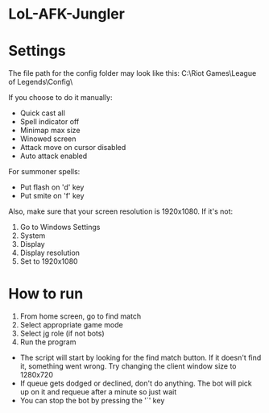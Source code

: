 # LoL-AFK-Jungler
# Settings

The file path for the config folder may look like this:
C:\Riot Games\League of Legends\Config\

If you choose to do it manually:

- Quick cast all
- Spell indicator off
- Minimap max size
- Winowed screen
- Attack move on cursor disabled
- Auto attack enabled

For summoner spells:

- Put flash on 'd' key
- Put smite on 'f' key

Also, make sure that your screen resolution is 1920x1080. If it's not:

1. Go to Windows Settings
2. System
3. Display
4. Display resolution
5. Set to 1920x1080

# How to run
1. From home screen, go to find match
2. Select appropriate game mode
3. Select jg role (if not bots)
4. Run the program

- The script will start by looking for the find match button. If it doesn't find it, something went wrong. Try changing the client window size to 1280x720
- If queue gets dodged or declined, don't do anything. The bot will pick up on it and requeue after a minute so just wait
- You can stop the bot by pressing the '`' key
